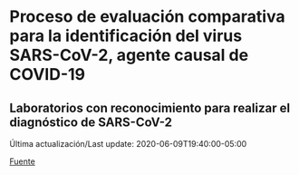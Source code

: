 # Proceso de evaluación comparativa para la identificación del virus SARS-CoV-2, agente causal de COVID-19
## Laboratorios con reconocimiento para realizar el diagnóstico de SARS-CoV-2
 
 Última actualización/Last update: 2020-06-09T19:40:00-05:00
 
 [Fuente]( https://www.gob.mx/salud/documentos/coronavirus-covid-19-240014?state=published)
